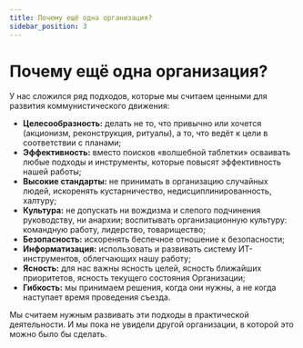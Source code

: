 ```yaml
---
title: Почему ещё одна организация?
sidebar_position: 3
---
```

# Почему ещё одна организация?

У нас сложился ряд подходов, которые мы считаем ценными для развития коммунистического движения:

* **Целесообразность:** делать не то, что привычно или хочется (акционизм, реконструкция, ритуалы), а то, что ведёт к цели в соответствии с планами;
* **Эффективность:** вместо поисков «волшебной таблетки» осваивать любые подходы и инструменты, которые повысят эффективность нашей работы;
* **Высокие стандарты:** не принимать в организацию случайных людей, искоренять кустарничество, недисциплинированность, халтуру;
* **Культура:** не допускать ни вождизма и слепого подчинения руководству, ни анархии; воспитывать организационную культуру: командную работу, лидерство, товарищество;
* **Безопасность:** искоренять беспечное отношение к безопасности;
* **Информатизация:** использовать и развивать систему ИТ-инструментов, облегчающих нашу работу;
* **Ясность:** для нас важны ясность целей, ясность ближайших приоритетов, ясность текущего состояния Организации;
* **Гибкость:** мы принимаем решения, когда они нужны, а не когда наступает время проведения съезда.

Мы считаем нужным развивать эти подходы в практической деятельности. И мы пока не увидели другой организации, в которой это можно было бы сделать.
